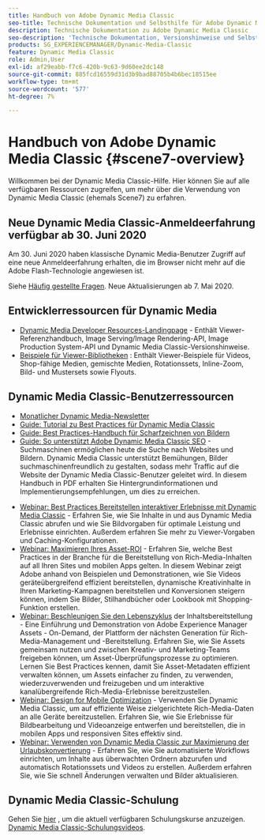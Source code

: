 ```yaml
---
title: Handbuch von Adobe Dynamic Media Classic
seo-title: Technische Dokumentation und Selbsthilfe für Adobe Dynamic Media Classic
description: Technische Dokumentation zu Adobe Dynamic Media Classic
seo-description: 'Technische Dokumentation, Versionshinweise und Selbsthilfe-Materialien für Adobe Dynamic Media Classic, früher Scene 7 '
products: SG_EXPERIENCEMANAGER/Dynamic-Media-Classic
feature: Dynamic Media Classic
role: Admin,User
exl-id: af29eabb-f7c6-420b-9c63-9d60ee2dc148
source-git-commit: 885fcd16559d31d3b9bad88705b4b6bec18515ee
workflow-type: tm+mt
source-wordcount: '577'
ht-degree: 7%

---
```


# Handbuch von Adobe Dynamic Media Classic {#scene7-overview}

Willkommen bei der Dynamic Media Classic-Hilfe. Hier können Sie auf alle verfügbaren Ressourcen zugreifen, um mehr über die Verwendung von Dynamic Media Classic (ehemals Scene7) zu erfahren.

## Neue Dynamic Media Classic-Anmeldeerfahrung verfügbar ab 30. Juni 2020

Am 30. Juni 2020 haben klassische Dynamic Media-Benutzer Zugriff auf eine neue Anmeldeerfahrung erhalten, die im Browser nicht mehr auf die Adobe Flash-Technologie angewiesen ist.

Siehe [Häufig gestellte Fragen](new-ui-2020.md). Neue Aktualisierungen ab 7. Mai 2020.

## Entwicklerressourcen für Dynamic Media

* [Dynamic Media Developer Resources-Landingpage](https://experienceleague.adobe.com/docs/dynamic-media-developer-resources.html)  - Enthält Viewer-Referenzhandbuch, Image Serving/Image Rendering-API, Image Production System-API und Dynamic Media Classic-Versionshinweise.
* [Beispiele für Viewer-Bibliotheken](https://landing.adobe.com/en/na/dynamic-media/ctir-2755/live-demos.html) : Enthält Viewer-Beispiele für Videos, Shop-fähige Medien, gemischte Medien, Rotationssets, Inline-Zoom, Bild- und Mustersets sowie Flyouts.

## Dynamic Media Classic-Benutzerressourcen

* [Monatlicher Dynamic Media-Newsletter](dynamic-media-newsletter.md)
* [Guide: Tutorial zu Best Practices für Dynamic Media Classic](https://experienceleague.adobe.com/docs/experience-manager-learn/dynamic-media-classic-tutorial/overview.html)
* [Guide: Best Practices-Handbuch für Scharfzeichnen von Bildern](/help/assets/s7_sharpening_images.pdf)
* [Guide: So unterstützt Adobe Dynamic Media Classic SEO](/help/assets/s7_seo.pdf)  - Suchmaschinen ermöglichen heute die Suche nach Websites und Bildern. Dynamic Media Classic unterstützt Bemühungen, Bilder suchmaschinenfreundlich zu gestalten, sodass mehr Traffic auf die Website der Dynamic Media Classic-Benutzer geleitet wird. In diesem Handbuch in PDF erhalten Sie Hintergrundinformationen und Implementierungsempfehlungen, um dies zu erreichen.
<!-- * [Webinar: Best Practices for Responsive Design](http://offers.adobe.com/en/na/marketing/landings/_40458_responsive_design_live_on_demand_webinar.html) - Learn practical tips on how to improve your mobile strategy. See real-world examples of responsive design in action. Create one master asset that works across multiple devices and increase mobile performance by dynamically changing the resolution of images or the orientation of images for portrait or landscape displays. Learn how to also dynamically crop, scale, or resize images. -->
* [Webinar: Best Practices Bereitstellen interaktiver Erlebnisse mit Dynamic Media Classic](http://seminars.adobeconnect.com/p7wb8ej3u6d/)  - Erfahren Sie, wie Sie Inhalte in und aus Dynamic Media Classic abrufen und wie Sie Bildvorgaben für optimale Leistung und Erlebnisse einrichten. Außerdem erfahren Sie mehr zu Viewer-Vorgaben und Caching-Konfigurationen.
* [Webinar: Maximieren Ihres Asset-ROI](https://adobecustomersuccess.adobeconnect.com/p5ar3hfrrec/?launcher=false&amp;fcsContent=true&amp;pbMode=normal&amp;proto=true)  - Erfahren Sie, welche Best Practices in der Branche für die Bereitstellung von Rich-Media-Inhalten auf all Ihren Sites und mobilen Apps gelten. In diesem Webinar zeigt Adobe anhand von Beispielen und Demonstrationen, wie Sie Videos geräteübergreifend effizient bereitstellen, dynamische Kreativinhalte in Ihren Marketing-Kampagnen bereitstellen und Konversionen steigern können, indem Sie Bilder, Stilhandbücher oder Lookbook mit Shopping-Funktion erstellen.
* [Webinar: Beschleunigen Sie den Lebenszyklus](https://adobecustomersuccess.adobeconnect.com/p88ducm9pqv/)  der Inhaltsbereitstellung - Eine Einführung und Demonstration von Adobe Experience Manager Assets - On-Demand, der Plattform der nächsten Generation für Rich-Media-Management und -Bereitstellung. Erfahren Sie, wie Sie Assets gemeinsam nutzen und zwischen Kreativ- und Marketing-Teams freigeben können, um Asset-Überprüfungsprozesse zu optimieren. Lernen Sie Best Practices kennen, damit Sie Asset-Metadaten effizient verwalten können, um Assets einfacher zu finden, zu verwenden, wiederzuverwenden und freizugeben und um interaktive kanalübergreifende Rich-Media-Erlebnisse bereitzustellen.
* [Webinar: Design for Mobile Optimization](https://adobecustomersuccess.adobeconnect.com/p6oqd3wydif/?launcher=false&amp;fcsContent=true&amp;pbMode=normal&amp;proto=true)  - Verwenden Sie Dynamic Media Classic, um auf effiziente Weise zielgerichtete Rich-Media-Daten an alle Geräte bereitzustellen. Erfahren Sie, wie Sie Erlebnisse für Bildbearbeitung und Videoanzeige entwerfen und bereitstellen, die in mobilen Apps und responsiven Sites effektiv sind.
* [Webinar: Verwenden von Dynamic Media Classic zur Maximierung der Urlaubskonvertierung](https://adobecustomersuccess.adobeconnect.com/p32n1yr85c9/?proto=true)  - Erfahren Sie, wie Sie automatisierte Workflows einrichten, um Inhalte aus überwachten Ordnern abzurufen und automatisch Rotationssets und Videos zu erstellen. Außerdem erfahren Sie, wie Sie schnell Änderungen verwalten und Bilder aktualisieren.

## Dynamic Media Classic-Schulung

Gehen Sie [hier](https://learning.adobe.com/catalog.html#product=adobe-scene7) , um die aktuell verfügbaren Schulungskurse anzuzeigen.
[Dynamic Media Classic-Schulungsvideos](/help/training-videos.md).
